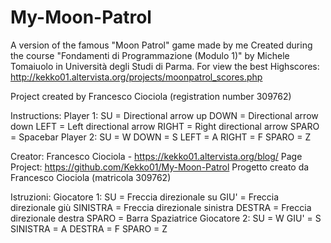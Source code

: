 # My-Moon-Patrol
A version of the famous "Moon Patrol" game made by me Created during the course "Fondamenti di Programmazione (Modulo 1)" by Michele Tomaiuolo in Università degli Studi di Parma. For view the best Highscores: http://kekko01.altervista.org/projects/moonpatrol_scores.php

Project created by Francesco Ciociola (registration number 309762)

Instructions:
Player 1:
SU = Directional arrow up
DOWN = Directional arrow down
LEFT = Left directional arrow
RIGHT = Right directional arrow
SPARO = Spacebar
Player 2:
SU = W
DOWN = S
LEFT = A
RIGHT = F
SPARO = Z


Creator: Francesco Ciociola - https://kekko01.altervista.org/blog/
Page Project: https://github.com/Kekko01/My-Moon-Patrol
Progetto creato da Francesco Ciociola (matricola 309762)

Istruzioni:
Giocatore 1:
SU = Freccia direzionale su
GIU' = Freccia direzionale giù
SINISTRA = Freccia direzionale sinistra
DESTRA = Freccia direzionale destra
SPARO = Barra Spaziatrice
Giocatore 2:
SU = W
GIU' = S
SINISTRA = A
DESTRA = F
SPARO = Z
